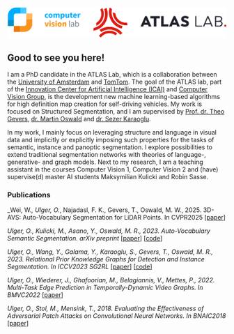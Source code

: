 ![ATLAS lab logo](./img/Lab_logos.png)

## Good to see you here!

I am a PhD candidate in the ATLAS Lab, which is a collaboration between the [University of Amsterdam](https://www.uva.nl/) and [TomTom](https://www.tomtom.com/). The goal of the ATLAS lab, part of the [Innovation Center for Artificial Intelligence (ICAI)](https://icai.ai/) and [Computer Vision Group](https://ivi.fnwi.uva.nl/cv/), is the development new machine learning-based algorithms for high definition map creation for self-driving vehicles. My work is focused on Structured Segmentation, and I am supervised by [Prof. dr. Theo Gevers](https://staff.fnwi.uva.nl/th.gevers/), [dr. Martin Oswald](https://people.inf.ethz.ch/moswald/) and [dr. Sezer Karaoglu](http://staff.science.uva.nl/~sezerk).

In my work, I mainly focus on leveraging structure and language in visual data and implicitly or explicitly imposing such properties for the tasks of semantic, instance and panoptic segmentation. I explore possibilities to extend traditional segmentation networks with theories of language-, generative- and graph models. Next to my research, I am a teaching assistant in the courses Computer Vision 1, Computer Vision 2 and (have) supervise(d) master AI students Maksymilian Kulicki and Robin Sasse.

### Publications

_Wei, W.*, Ulger, O.*, Najadasl, F. K., Gevers, T., Oswald, M. W., 2025. 3D-AVS: Auto-Vocabulary Segmentation for LiDAR Points. In CVPR2025 [[paper](https://arxiv.org/abs/2406.09126)]

_Ulger, O., Kulicki, M., Asano, Y., Oswald, M. R., 2023. Auto-Vocabulary Semantic Segmentation. arXiv preprint_ [[paper](https://arxiv.org/abs/2312.04539)] [[code](https://github.com/ozzyou/AutoSeg)]

_Ulger, O., Wang, Y., Galama, Y., Karaoglu, S., Gevers, T., Oswald, M. R., 2023. Relational Prior Knowledge Graphs for Detection and Instance Segmentation. In ICCV2023 SG2RL_ [[paper](https://arxiv.org/abs/2310.07573)] [[code](https://github.com/ozzyou/RP-FEM/tree/main)]

_Ulger, O., Wiederer, J., Ghafoorian, M., Belagiannis, V., Mettes, P., 2022. Multi-Task Edge Prediction in Temporally-Dynamic Video Graphs. In BMVC2022_ [[paper](https://arxiv.org/abs/2212.02875)]

_Ulger, O., Stol, M., Mensink, T., 2018. Evaluating the Effectiveness of Adversarial Patch Attacks on Convolutional Neural Networks. In BNAIC2018_ [[paper](https://www.dropbox.com/s/80uo3wsxtgngzmk/Ulger_Stol_Mensink_BNAIC2018.pdf?dl=0)]
